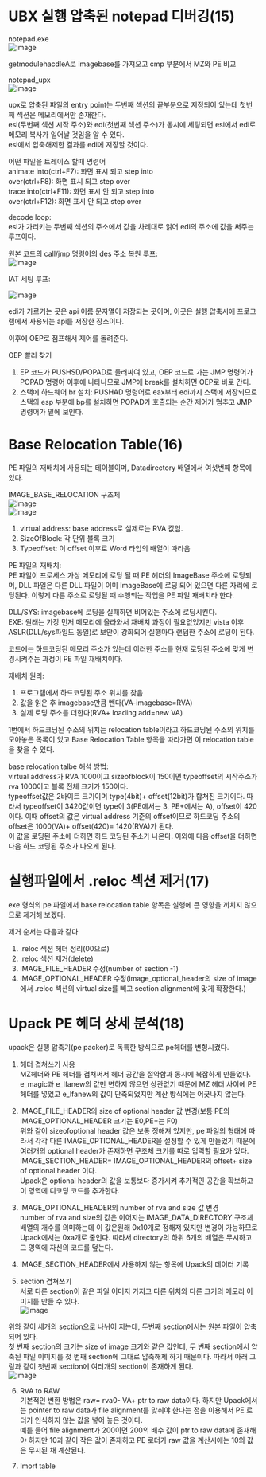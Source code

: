 # UBX 실행 압축된 notepad 디버깅(15)  

notepad.exe  
![image](https://user-images.githubusercontent.com/65746019/118147006-1e11e180-b44a-11eb-8af5-3dad8481fa85.png)  

getmodulehacdleA로 imagebase를 가져오고 cmp 부분에서 MZ와 PE 비교  

notepad_upx  
![image](https://user-images.githubusercontent.com/65746019/118147431-85c82c80-b44a-11eb-9358-b087e7e3dabb.png)  

upx로 압축된 파일의 entry point는 두번째 섹션의 끝부분으로 지정되어 있는데 첫번째 섹션은 메모리에서만 존재한다.  
esi(두번째 섹션 시작 주소)와 edi(첫번째 섹션 주소)가 동시에 세팅되면 esi에서 edi로 메모리 복사가 일어날 것임을 알 수 있다.  
esi에서 압축해제한 결과를 edi에 저장할 것이다.  

어떤 파일을 트레이스 할때 명령어  
animate into(ctrl+F7): 화면 표시 되고 step into  
        over(ctrl+F8): 화면 표시 되고 step over  
trace   into(ctrl+F11): 화면 표시 안 되고 step into  
        over(ctrl+F12): 화면 표시 안 되고 step over  

decode loop:  
esi가 가리키는 두번째 섹션의 주소에서 값을 차례대로 읽어 edi의 주소에 값을 써주는 루프이다.  

원본 코드의 call/jmp 명령어의 des 주소 복원 루프:  
![image](https://user-images.githubusercontent.com/65746019/118151488-a6928100-b44e-11eb-9c92-ea302b42ef4b.png)   

IAT 세팅 루프:  

![image](https://user-images.githubusercontent.com/65746019/118151643-cde94e00-b44e-11eb-9185-67ce2508f332.png)

edi가 가르키는 곳은 api 이름 문자열이 저장되는 곳이며, 이곳은 실행 압축시에 프로그램에서 사용되는 api를 저장한 장소이다.  

이후에 OEP로 점프해서 제어를 돌려준다.  

OEP 빨리 찾기  

1) EP 코드가 PUSHSD/POPAD로 둘러싸여 있고, OEP 코드로 가는 JMP 명령어가 POPAD 명령어 이후에 나타나므로 JMP에 break를 설치하면 OEP로 바로 간다.  
2) 스택에 하드웨어 br 설치: PUSHAD 명령어로 eax부터 edi까지 스택에 저장되므로 스택의 esp 부분에 bp를 설치하면 POPAD가 호출되는 순간 제어가 멈추고 JMP 명령어가 밑에 보인다.  



# Base Relocation Table(16)  
PE 파일의 재배치에 사용되는 테이블이며, Datadirectory 배열에서 여섯번째 항목에 있다.  

IMAGE_BASE_RELOCATION 구조체  
![image](https://user-images.githubusercontent.com/65746019/118156799-c0cf5d80-b454-11eb-807f-ca69ea34e9a6.png)  
![image](https://user-images.githubusercontent.com/65746019/118156823-c6c53e80-b454-11eb-843d-3e6b0b93e193.png)  

1) virtual address: base address로 실제로는 RVA 값임.  
2) SizeOfBlock: 각 단위 블록 크기  
3) Typeoffset: 이 offset 이후로 Word 타입의 배열이 따라옴  


PE 파일의 재배치:  
PE 파일이 프로세스 가상 메모리에 로딩 될 때 PE 헤더의 ImageBase 주소에 로딩되며, DLL 파일은 다른 DLL 파일이 이미 ImageBase에 로딩 되어 있으면 다른 자리에 로딩된다. 이렇게 다른 주소로 로딩될 때 수행되는 작업을 PE 파일 재배치라 한다.  

DLL/SYS: imagebase에 로딩을 실패하면 비어있는 주소에 로딩시킨다.  
EXE: 원래는 가장 먼저 메모리에 올라와서 재배치 과정이 필요없었지만 vista 이후 ASLR(DLL/sys파일도 동일)로 보안이 강화되어 실행마다 랜덤한 주소에 로딩이 된다.  

코드에는 하드코딩된 메모리 주소가 있는데 이러한 주소를 현재 로딩된 주소에 맞게 변경시켜주는 과정이 PE 파일 재배치이다.  

재배치 원리:  
1) 프로그램에서 하드코딩된 주소 위치를 찾음  
2) 값을 읽은 후 imagebase만큼 뺀다(VA-imagebase=RVA)  
3) 실제 로딩 주소를 더한다(RVA+ loading add=new VA)  

1번에서 하드코딩된 주소의 위치는 relocation table이라고 하드코딩된 주소의 위치를 모아놓은 목록이 있고 Base Relocation Table 항목을 따라가면 이 relocation table을 찾을 수 있다.  

base relocation talbe 해석 방법:  
virtual address가 RVA 1000이고 sizeofblock이 150이면 typeoffset의 시작주소가 rva 1000이고 블록 전체 크기가 150이다.  
typeoffset값은 2바이트 크기이며 type(4bit)+ offset(12bit)가 합쳐진 크기이다. 따라서 typeoffset이 3420값이면 type이 3(PE에서는 3, PE+에서는 A), offset이 420이다. 이때 offset의 값은 virtual address 기준의 offset이므로 하드코딩 주소의 offset은 1000(VA)+ offset(420)= 1420(RVA)가 된다.  
이 값을 로딩된 주소에 더하면 하드 코딩된 주소가 나온다. 이외에 다음 offset을 더하면 다음 하드 코딩된 주소가 나오게 된다.  



# 실행파일에서 .reloc 섹션 제거(17)  
exe 형식의 pe 파일에서 base relocation table 항목은 실행에 큰 영향을 끼치지 않으므로 제거해 보겠다.  

제거 순서는 다음과 같다  
1) .reloc 섹션 헤더 정리(00으로)  
2) .reloc 섹션 제거(delete)  
3) IMAGE_FILE_HEADER 수정(number of section -1)  
4) IMAGE_OPTIONAL_HEADER 수정(image_optional_header의 size of image에서 .reloc 섹션의 virtual size를 빼고 section alignment에 맞게 확장한다.)  



# Upack PE 헤더 상세 분석(18)  
upack은 실행 압축기(pe packer)로 독특한 방식으로 pe헤더를 변형시켰다.  

1) 헤더 겹쳐쓰기 사용  
MZ헤더와 PE 헤더를 겹쳐써서 헤더 공간을 절약함과 동시에 복잡하게 만들었다. e_magic과 e_lfanew의 값만 변하지 않으면 상관없기 때문에 MZ 헤더 사이에 PE 헤더를 넣었고 e_lfanew의 값이 단축되었지만 계산 방식에는 어긋나지 않는다.  

2) IMAGE_FILE_HEADER의 size of optional header 값 변경(보통 PE의 IMAGE_OPTIONAL_HEADER 크기는 E0,PE+는 F0)  
위와 같이 sizeofoptional header 값은 보통 정해져 있지만, pe 파일의 형태에 따라서 각각 다른 IMAGE_OPTIONAL_HEADER을 설정할 수 있게 만들었기 때문에 여러개의 optional header가 존재하면 구조체 크기를 따로 입력할 필요가 있다.  
IMAGE_SECTION_HEADER= IMAGE_OPTIONAL_HEADER의 offset+ size of optional header 이다.  
Upack은 optional header의 값을 보통보다 증가시켜 추가적인 공간을 확보하고 이 영역에 디코딩 코드를 추가한다.  

3) IMAGE_OPTIONAL_HEADER의 number of rva and size 값 변경  
number of rva and size의 값은 이어지는 IMAGE_DATA_DIRECTORY 구조체 배열의 개수를 의미하는데 이 값은원래 0x10개로 정해져 있지만 변경이 가능하므로 Upack에서는 0xa개로 줄인다. 따라서 directory의 하위 6개의 배열은 무시하고 그 영역에 자신의 코드를 덮는다.  

4) IMAGE_SECTION_HEADER에서 사용하지 않는 항목에 Upack의 데이터 기록  

5) section 겹쳐쓰기  
서로 다른 section이 같은 파일 이미지 가지고 다른 위치와 다른 크기의 메모리 이미지를 만들 수 있다.  
![image](https://user-images.githubusercontent.com/65746019/118268853-e615a780-b4f8-11eb-8fa5-03e3da173f96.png)  

위와 같이 세개의 section으로 나뉘어 지는데, 두번째 section에서는 원본 파일이 압축되어 있다.  
첫 번째 section의 크기는 size of image 크기와 같은 값인데, 두 번째 section에서 압축된 파일 이미지를 첫 번째 section에 그대로 압축해제 하기 때문이다. 따라서 아래 그림과 같이 첫번째 section에 여러개의 section이 존재하게 된다.  
![image](https://user-images.githubusercontent.com/65746019/118269070-355bd800-b4f9-11eb-9dd8-4de0cd49d11e.png)  

6) RVA to RAW  
기본적인 변환 방법은 raw= rva0- VA+ ptr to raw data이다. 하지만 Upack에서는 pointer to raw data가 file alignment를 맞춰야 한다는 점을 이용해서 PE 로더가 인식하지 않는 값을 넣어 놓은 것이다.  
예를 들어 file alignment가 200이면 200의 배수 값이 ptr to raw data에 존재해야 하지만 10과 같이 작은 값이 존재하고 PE 로더가 raw 값을 계산시에는 10의 값은 무시된 채 계산된다.  

7) Imort table  



